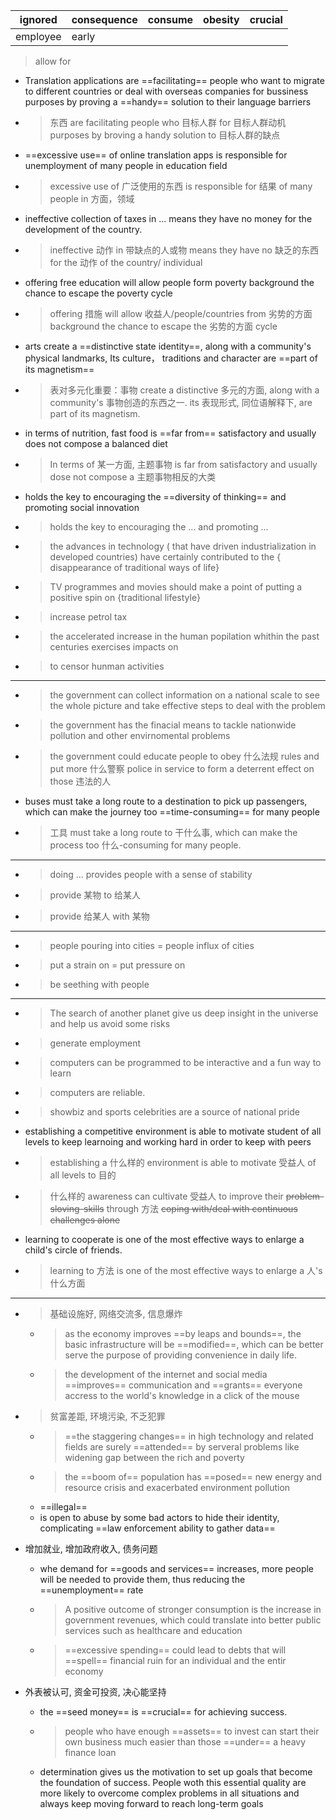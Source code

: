 | ignored  | consequence | consume | obesity | crucial |
| -------- | ----------- | ------- | ------- | ------- |
| employee | early       |         |         |         |


> allow for

- Translation applications are ==facilitating== people who want to migrate to different countries or deal with overseas companies for bussiness purposes by proving a ==handy== solution to their language barriers
- > 东西 are facilitating people who 目标人群 for 目标人群动机 purposes by broving a handy solution to 目标人群的缺点 

- ==excessive use== of online translation apps is responsible for unemployment of many people in education field
- > excessive use of 广泛使用的东西 is responsible for 结果 of many people in 方面，领域

- ineffective collection of taxes in ... means they have no money for the development of the country.
- > ineffective 动作 in 带缺点的人或物 means they have no 缺乏的东西 for the 动作 of the country/ individual

- offering free education will allow people form poverty background the chance to escape the poverty cycle
- > offering 措施 will allow 收益人/people/countries from 劣势的方面 background the chance to escape the 劣势的方面 cycle

- arts create a ==distinctive state identity==, along with a community's physical landmarks, Its culture， traditions and character are ==part of its magnetism==
- > 表对多元化重要：事物 create a distinctive 多元的方面, along with a community's 事物创造的东西之一. its 表现形式, 同位语解释下, are part of its magnetism.

- in terms of nutrition, fast food is ==far from== satisfactory and usually does not compose a balanced diet
- > In terms of 某一方面, 主题事物 is far from satisfactory and usually dose not compose a 主题事物相反的大类

- holds the key to encouraging the ==diversity of thinking== and promoting social innovation
- > holds the key to encouraging the ... and promoting ...

- > the advances in technology ( that have driven industrialization in developed countries) have certainly contributed to the { disappearance of traditional ways of life}

- > TV programmes and movies should make a point of putting a positive spin on {traditional lifestyle}

- > increase petrol tax

- > the accelerated increase in the human popilation whithin the past centuries exercises impacts on
- > to censor hunman activities
---

- > the government can collect information on a national scale to see the whole picture and take effective steps to deal with the problem
- > the government has the finacial means to tackle nationwide pollution and other envirnomental problems
- > the government could educate people to obey 什么法规 rules and put more 什么警察 police in service to form a deterrent effect on those 违法的人

- buses must take a long route to a destination to pick up passengers, which can make the journey too ==time-consuming== for many people
- > 工具 must take a long route to 干什么事, which can make the process too 什么-consuming for many people.
---
- > doing ... provides people with a sense of stability
- > provide 某物 to 给某人
- > provide 给某人 with 某物
---
- > people pouring into cities = people influx of cities
- > put a strain on = put pressure on
- > be seething with people
---
- > The search of another planet give us deep insight in the universe and help us avoid some risks
- > generate employment

- > computers can be programmed to be interactive and a fun way to learn
- > computers are reliable.

- > showbiz and sports celebrities are a source of national pride


- establishing a competitive environment is able to motivate student of all levels to keep learnoing and working hard in order to keep with peers
- > establishing a 什么样的 environment is able to motivate 受益人 of all levels to 目的
- > 什么样的 awareness can cultivate 受益人 to improve their ~~problem-sloving-skills~~ through 方法 ~~coping with/deal with continuous challenges alone~~

- learning to cooperate is one of the most effective ways to enlarge a child's circle of friends.
- > learning to 方法 is one of the most effective ways to enlarge a 人's 什么方面
---
- > 基础设施好, 网络交流多, 信息爆炸
	- > as the economy improves ==by leaps and bounds==, the basic infrastructure will be ==modified==, which can be better serve the purpose of providing convenience in daily life.
	- > the development of the internet and social media ==improves== communication and ==grants== everyone accress to the world's knowledge in a click of the mouse

- > 贫富差距, 环境污染, 不乏犯罪
	- > ==the staggering changes== in high technology and related fields are surely ==attended== by serveral problems like widening gap between the rich and poverty
	- > the ==boom of== population has ==posed== new energy and resource crisis and exacerbated environment pollution
	- ==illegal== 
	- is open to abuse by some bad actors to hide their identity, complicating ==law enforcement ability to gather data==

- 增加就业, 增加政府收入, 债务问题
	- whe demand for ==goods and services== increases, more people will be needed to provide them, thus reducing the ==unemployment== rate
	- > A positive outcome of stronger consumption is the increase in government revenues, which could translate into better public services such as healthcare and education
	- > ==excessive spending== could lead to debts  that will ==spell== financial ruin for an individual and the entir economy

- 外表被认可, 资金可投资, 决心能坚持
	- the ==seed money== is ==crucial== for achieving success.
	- > people who have enough ==assets== to invest can start their own business much easier than those ==under== a heavy finance loan
	- determination gives us the motivation to set up goals that become the foundation of success. People woth this essential quality are more likely to overcome complex problems in all situations and always keep moving forward to reach long-term goals